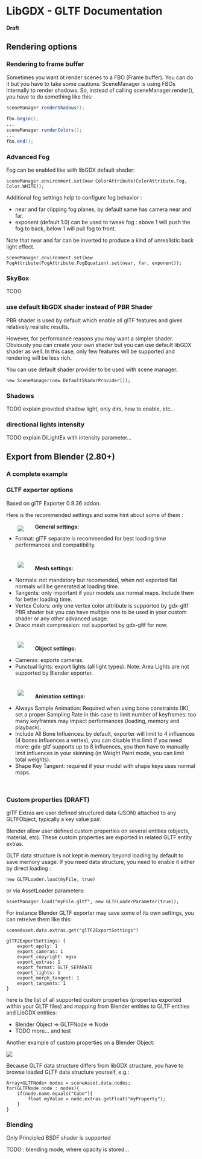 
# LibGDX - GLTF Documentation

**Draft**

## Rendering options

### Rendering to frame buffer

Sometimes you want ot render scenes to a FBO (Frame buffer). You can do it but you have to take some cautions: SceneManager is using FBOs internally to render shadows. So, instead of calling sceneManager.render(), you have to do something like this:

```java
sceneManager.renderShadows();
		
fbo.begin();
...
sceneManager.renderColors();
...
fbo.end();
```

### Advanced Fog

Fog can be enabled like with libGDX default shader:

`sceneManager.environment.set(new ColorAttribute(ColorAttribute.Fog, Color.WHITE));`

Additional fog settings help to configure fog behavior : 

* near and far clipping fog planes, by default same has camera near and far.
* exponent (default 1.0) can be used to tweak fog : above 1 will push the fog to back, below 1 will pull fog to front.

Note that near and far can be inverted to produce a kind of unrealistic back light effect.

`sceneManager.environment.set(new FogAttribute(FogAttribute.FogEquation).set(near, far, exponent));`

### SkyBox

TODO

### use default libGDX shader instead of PBR Shader

PBR shader is used by default which enable all glTF features and gives relatively realistic results.

However, for performance reasons you may want a simpler shader. Obviously you can create your own shader but you can use default libGDX shader as well. In this case, only few features will be supported and rendering will be less rich.

You can use default shader provider to be used with scene manager.

`new SceneManager(new DefaultShaderProvider());`

### Shadows

TODO explain provided shadow light, only dirs, how to enable, etc...

### directional lights intensity

TODO explain DiLightEx with intensity parameter...


## Export from Blender (2.80+)

### A complete example

### GLTF exporter options

Based on glTF Exporter 0.9.36 addon.

Here is the recommended settings and some hint about some of them :

<img src="img/blender-gltf-export-general.png" style="float: left; margin: 5px 30px;">

**General settings:**

* Format: glTF separate is recommended for best loading time performances and compatibility.

<br style="clear: both;">


<img src="img/blender-gltf-export-meshes.png" style="float: left; margin: 5px 30px;">

**Mesh settings:**

* Normals: not mandatory but recomended, when not exported flat normals will be generated at loading time.
* Tangents: only important if your models use normal maps. Include them for better loading time.
* Vertex Colors: only one vertex color attribute is supported by gdx-gltf PBR shader but you can have multiple one to be used in your custom shader or any other advanced usage.
* Draco mesh compression: not supported by gdx-gltf for now.

<br style="clear: both;">


<img src="img/blender-gltf-export-objects.png" style="float: left; margin: 5px 30px;">

**Object settings:**

* Cameras: exports cameras.
* Punctual lights: export lights (all light types). Note: Area Lights are not supported by Blender exporter.


<br style="clear: both;">


<img src="img/blender-gltf-export-animations.png" style="float: left; margin: 5px 30px;">

**Animation settings:**

* Always Sample Animation: Required when using bone constraints (IK), set a proper Sampling Rate in this case to limit number of keyframes: too many keyframes may impact performances (loading, memory and playback).
* Include All Bone Influences: by default, exporter will limit to 4 influences (4 bones influences a vertex), you can disable this limit if you need more: gdx-gltf supports up to 8 influences, you then have to manually limit influences in your skinning (in Weight Paint mode, you can limit total weights).
* Shape Key Tangent: required if your model with shape keys uses normal maps.

<br style="clear: both;">


### Custom properties (DRAFT)

glTF Extras are user defined structured data (JSON) attached to any GLTFObject, typically a key value pair.

Blender allow user defined custom properties on several entities (objects, material, etc). These custom properties are exported in related GLTF entity extras.

GLTF data structure is not kept in memory beyond loading by default to save memory usage. If you need data structure,
you need to enable it either by direct loading :

`new GLTFLoader.load(myFile, true)`

or via AssetLoader parameters:

`assetManager.load("myFile.gltf", new GLTFLoaderParameter(true));`

For instance Blender GLTF exporter may save some of its own settings, you can retreive them like this:

`sceneAsset.data.extras.get("glTF2ExportSettings")`


```
glTF2ExportSettings: {
	export_apply: 1
	export_cameras: 1
	export_copyright: mgsx
	export_extras: 1
	export_format: GLTF_SEPARATE
	export_lights: 1
	export_morph_tangent: 1
	export_tangents: 1
}
```

here is the list of all supported custom properties (properties exported within your GLTF files)
and mapping from Blender entities to GLTF entities and LibGDX entities:

* Blender Object => GLTFNode => Node
* TODO more... and test


Another example of custom properties on a Blender Object:

![](img/blender-custom-properties.png)

Because GLTF data structure differs from libGDX structure, you have to browse loaded GLTF data structure yourself, e.g.:

```
Array<GLTFNode> nodes = sceneAsset.data.nodes;
for(GLTFNode node : nodes){
	if(node.name.equals("Cube"){
		float myValue = node.extras.getFloat("myProperty");
	}
}
```


### Blending

Only Principled BSDF shader is supported

TODO : blending mode, where opacity is stored... 
